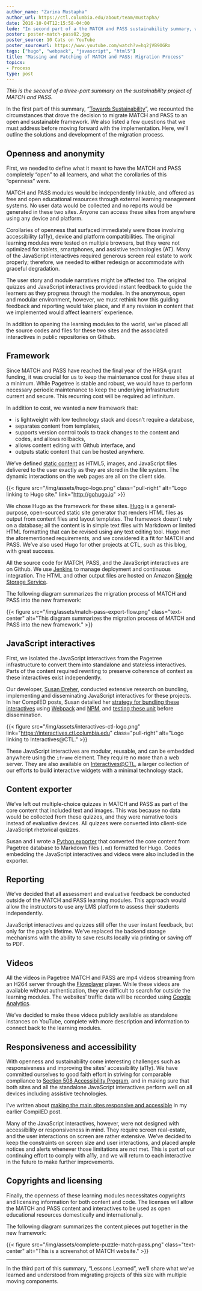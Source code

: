 ```yaml
---
author_name: "Zarina Mustapha"
author_url: https://ctl.columbia.edu/about/team/mustapha/
date: 2016-10-04T12:15:58-04:00
lede: "In second part of a the MATCH and PASS sustainability summary, we outline the solutions and development of the migration process, from framework choices for the sites to packaging JavaScript interactives."
poster: poster-match-pass02.jpg
poster_source: 10 Cats on YouTube
poster_sourceurl: https://www.youtube.com/watch?v=hq2jVB9OGRo
tags: ["hugo", "webpack", "javascript", "html5"]
title: "Massing and Patching of MATCH and PASS: Migration Process"
topics:
- Process
type: post
---
```


*This is the second of a three-part summary on the sustainability project of MATCH and PASS.*

In the first part of this summary,
“[Towards Sustainability](/articles/match-pass-migration-01/)”,
we recounted the circumstances that drove the decision to migrate MATCH and
PASS to an open and sustainable framework. We also listed a few questions that
we must address before moving forward with the implementation. Here, we’ll
outline the solutions and development of the migration process.

## Openness and anonymity

First, we needed to define what it meant to have the MATCH and PASS completely
“open” to all learners, and what the corollaries of this “openness” were.

MATCH and PASS modules would be independently linkable, and offered as free and
open educational resources through external learning management systems. No
user data would be collected and no reports would be generated in these two
sites. Anyone can access these sites from anywhere using any device and
platform.

Corollaries of openness that surfaced immediately were those involving
accessibility (a11y), device and platform compatibilities. The original
learning modules were tested on multiple browsers, but they were not optimized
for tablets, smartphones, and assistive technologies (AT). Many of the
JavaScript interactives required generous screen real estate to work properly;
therefore, we needed to either redesign or accommodate with graceful
degradation.

The user story and module narratives might be affected too. The original
quizzes and JavaScript interactives provided instant feedback to guide the
learners as they progress through the modules. In the anonymous, open and
modular environment, however, we must rethink how this guiding feedback and
reporting would take place, and if any revision in content that we implemented
would affect learners’ experience.

In addition to opening the learning modules to the world, we’ve placed all the
source codes and files for these two sites and the associated interactives in
public repositories on Github.

## Framework

Since MATCH and PASS have reached the final year of the HRSA grant funding, it
was crucial for us to keep the maintenance cost for these sites at a minimum.
While Pagetree is stable and robust, we would have to perform necessary
periodic maintenance to keep the underlying infrastructure current and secure.
This recurring cost will be required ad infinitum.

In addition to cost, we wanted a new framework that:

* is lightweight with low technology stack and doesn’t require a database,
* separates content from templates,
* supports version control tools to track changes to the content and codes, and allows rollbacks,
* allows content editing with Github interface, and
* outputs static content that can be hosted anywhere.


We’ve defined
[static content](https://en.wikipedia.org/wiki/Static_web_page)
as HTML5, images, and JavaScript files delivered to the user exactly as they
are stored in the file system. The dynamic interactions on the web pages are
all on the client side.

{{< figure src="/img/assets/hugo-logo.png" class="pull-right" alt="Logo linking to Hugo site." link="http://gohugo.io" >}}

We chose Hugo as the framework for these sites. [Hugo](http://gohugo.io/) is a
general-purpose, open-sourced static site generator that renders HTML files as
output from content files and layout templates. The framework doesn’t rely on a
database; all the content is in simple text files with Markdown or limited HTML
formatting that can be revised using any text editing tool. Hugo met the
aforementioned requirements, and we considered it a fit for MATCH and PASS.
We’ve also used Hugo for other projects at CTL, such as this blog, with great
success.

All the source code for MATCH, PASS, and the JavaScript interactives are on
Github. We use [Jenkins](https://jenkins.io) to manage deployment and
continuous integration. The HTML and other output files are hosted on Amazon
[Simple Storage Service](https://aws.amazon.com/s3/).

The following diagram summarizes the migration process of MATCH and PASS into
the new framework:

{{< figure src="/img/assets/match-pass-export-flow.png" class="text-center" alt="This diagram summarizes the migration process of MATCH and PASS into the new framework." >}}

## JavaScript interactives

First, we isolated the JavaScript interactives from the Pagetree infrastructure
to convert them into standalone and stateless interactives. Parts of the
content required rewriting to preserve coherence of context as these
interactives exist independently.

Our developer, [Susan Dreher](https://ctl.columbia.edu/about/team/dreher/),
conducted extensive research on bundling, implementing and disseminating
JavaScript interactives for these projects. In her CompilED posts, Susan
detailed her
[strategy for bundling these interactives](/articles/standalone-interactives/)
using [Webpack](http://webpack.github.io) and [NPM](https://www.npmjs.com), and
[testing these unit](/articles/standalone-interactives-testing/)
before dissemination.

{{< figure src="/img/assets/interactives-ctl-logo.png" link="https://interactives.ctl.columbia.edu" class="pull-right" alt="Logo linking to Interactives@CTL." >}}

These JavaScript interactives are modular, reusable, and can be embedded
anywhere using the `iframe` element. They require no more than a web server.
They are also available on
[Interactives@CTL](https://interactives.ctl.columbia.edu),
a larger collection of our efforts to build interactive widgets with a minimal
technology stack.

## Content exporter

We’ve left out multiple-choice quizzes in MATCH and PASS as part of the core
content that included text and images. This was because no data would be
collected from these quizzes, and they were narrative tools instead of
evaluative devices. All quizzes were converted into client-side JavaScript
rhetorical quizzes.

Susan and I wrote a
[Python exporter](https://github.com/ccnmtl/pass/blob/master/pass_app/main/management/commands/export_markdown.py)
that converted the core content from Pagetree database to Markdown files (`.md`) formatted for Hugo. Codes embedding the JavaScript interactives and videos were also included in the exporter.

## Reporting

We’ve decided that all assessment and evaluative feedback be conducted outside
of the MATCH and PASS learning modules. This approach would allow the
instructors to use any LMS platform to assess their students independently.

JavaScript interactives and quizzes still offer the user instant feedback, but
only for the page’s lifetime. We’ve replaced the backend storage mechanisms
with the ability to save results locally via printing or saving off to PDF.

## Videos

All the videos in Pagetree MATCH and PASS are mp4 videos streaming from an H264
server through the [Flowplayer](https://flowplayer.org/) player. While these
videos are available without authentication, they are difficult to search for
outside the learning modules. The websites’ traffic data will be recorded using
[Google Analytics](https://www.google.com/analytics/).

We’ve decided to make these videos publicly available as standalone instances
on YouTube, complete with more description and information to connect back to
the learning modules.

## Responsiveness and accessibility

With openness and sustainability come interesting challenges such as
responsiveness and improving the sites’ accessibility (a11y). We have committed
ourselves to good faith effort in striving for comparable compliance to
[Section 508 Accessibility Program](https://www.section508.gov/),
and in making sure that both sites and all the standalone JavaScript
interactives perform well on all devices including assistive technologies.

I’ve written about
[making the main sites responsive and accessible](/articles/deconstructing-accessibility/)
in my earlier CompilED post.

Many of the JavaScript interactives, however, were not designed with
accessibility or responsiveness in mind. They require screen real-estate, and
the user interactions on screen are rather extensive. We’ve decided to keep the
constraints on screen size and user interactions, and placed ample notices and
alerts whenever those limitations are not met. This is part of our continuing
effort to comply with a11y, and we will return to each interactive in the
future to make further improvements.

## Copyrights and licensing

Finally, the openness of these learning modules necessitates copyrights and
licensing information for both content and code. The licenses will allow
the MATCH and PASS content and interactives to be used as open educational
resources domestically and internationally.

The following diagram summarizes the content pieces put together in the new
framework:

{{< figure src="/img/assets/complete-puzzle-match-pass.png" class="text-center" alt="This is a screenshot of MATCH website." >}}

<hr style="width: 70%;" />

In the third part of this summary, “Lessons Learned”, we’ll share what we’ve
learned and understood from migrating projects of this size with multiple
moving components.